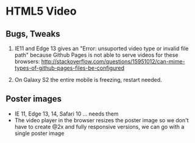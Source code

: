 # HTML5 Video

## Bugs, Tweaks

1. IE11 and Edge 13 gives an "Error: unsuported video type or invalid file path" because Github Pages is not able to serve videos for these browsers: http://stackoverflow.com/questions/15951012/can-mime-types-of-github-pages-files-be-configured

2. On Galaxy S2 the entire mobile is freezing, restart needed.

## Poster images

- IE 11, Edge 13, 14, Safari 10 ... needs them
- The video player in the browser resizes the poster image so we don't have to create @2x and fully responsive versions, we can go with a single poster image
